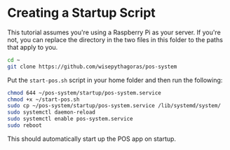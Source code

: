 # Creating a Startup Script

This tutorial assumes you're using a Raspberry Pi as your server. If you're not, you can replace the directory in the two files in this folder to the paths that apply to you.

``` sh
cd ~
git clone https://github.com/wisepythagoras/pos-system
```

Put the `start-pos.sh` script in your home folder and then run the following:

``` sh
chmod 644 ~/pos-system/startup/pos-system.service
chmod +x ~/start-pos.sh
sudo cp ~/pos-system/startup/pos-system.service /lib/systemd/system/
sudo systemctl daemon-reload
sudo systemctl enable pos-system.service
sudo reboot
```

This should automatically start up the POS app on startup.
